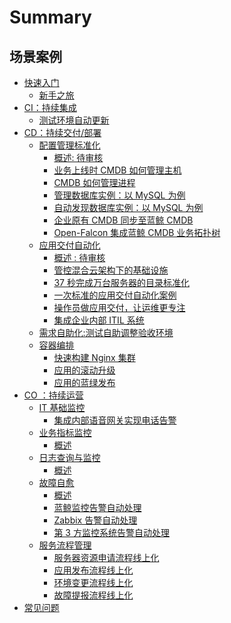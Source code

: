 # Summary

## 场景案例

* [快速入门]()
    * [新手之旅](Getting_started/Getting_started.md)
* [CI：持续集成]()
    * [测试环境自动更新](CI/Pipeline_git_commit_to_stag.md)
* [CD：持续交付/部署 ]()
    * [配置管理标准化]()
        * [概述: 待审核 ](CD/CMDB/Configuration_management_standardization.md)
        * [业务上线时 CMDB 如何管理主机](CD/CMDB/CMDB_management_hosts.md)
        * [CMDB 如何管理进程](CD/CMDB/CMDB_management_process.md)
        * [管理数据库实例：以 MySQL 为例](CD/CMDB/CMDB_management_database_middleware.md)
        * [自动发现数据库实例：以 MySQL 为例](CD/CMDB/CMDB_CI_auto_discovery_MySQL.md)
        * [企业原有 CMDB 同步至蓝鲸 CMDB](CD/CMDB/CMDB_intapplication_deployment.mdegration.md)
        * [Open-Falcon 集成蓝鲸 CMDB 业务拓扑树](CD/CMDB/Openfalcon_cmdb_topo_tree.md)
    * [应用交付自动化]()
        * [概述 : 待审核 ](CD/Automation/Application_delivery_deployment_automation.md)
        * [管控混合云架构下的基础设施](CD/Automation/Hybrid_cloud_management.md)
        * [37 秒完成万台服务器的目录标准化](CD/Automation/Massive_host_control.md)
        * [一次标准的应用交付自动化案例](CD/Automation/application_deployment.md)
        * [操作员做应用交付，让运维更专注](CD/Automation/ops_half_automation.md)
        * [集成企业内部 ITIL 系统](CD/Automation/intergration_itil.md)
    * [需求自助化:测试自助调整验收环境](CD/Demand_self_service.md)
    * [容器编排]()
        * [快速构建 Nginx 集群](CD/BCS/Bcs_deploy_nginx_cluster.md)
        * [应用的滚动升级](CD/BCS/Bcs_app_Rolling_Update_Deployment.md)
        * [应用的蓝绿发布](CD/BCS/Bcs_blue_green_deployment.md)
* [CO ：持续运营]()
    * [IT 基础监控]()
        * [集成内部语音网关实现电话告警](CO/Monitor_Base/Send_voice_msg.md)
    * [业务指标监控]()
        * [概述](CO/Monitor_KPI/README.md)
    * [日志查询与监控]()
        * [概述](CO/Monitor_LogSearch/README.md)
    * [故障自愈]()
        * [概述](CO/FTA/Alarm_processing_automation.md)
        * [蓝鲸监控告警自动处理](CO/FTA/Bkmonitor_Alarm_processing_automation.md)
        * [Zabbix 告警自动处理](CO/FTA/Zabbix_Alarm_processing_automation.md)
        * [第 3 方监控系统告警自动处理](CO/FTA/REST_API_PUSH_Alarm_processing_automation.md)
    * [服务流程管理]()
        * [服务器资源申请流程线上化](CO/ITSM/Service_Request.md)
        * [应用发布流程线上化](CO/ITSM/Release_Management.md)
        * [环境变更流程线上化](CO/ITSM/Change_Management.md)
        * [故障提报流程线上化](CO/ITSM/Incident_Management.md)
* [常见问题](Getting_started/FAQ.md)

